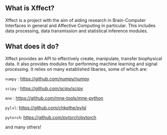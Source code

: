 ## What is Xffect?

Xffect is a project with the aim of aiding research in Brain-Computer Interfaces in general and Affective Computing in particular. This includes data processing, data transmission and statistical inference modules.

## What does it do?

Xffect provides an API to effectively create, manipulate, transfer biophysical data. It also provides modules for performing machine learning and signal processing. It relies on many established libaries, some of which are:

`numpy` : https://github.com/numpy/numpy

`scipy` : https://github.com/scipy/scipy

`mne` :	https://github.com/mne-tools/mne-python

`pylsl`: https://github.com/chkothe/pylsl

`pytorch`: https://github.com/pytorch/pytorch

and many others!



